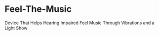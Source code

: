 # Feel-The-Music
Device That Helps Hearing Impaired Feel Music Through Vibrations and a Light Show 
